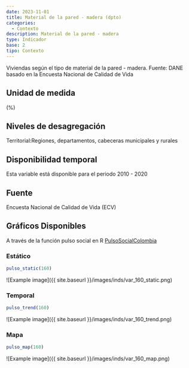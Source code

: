 ```yaml
---
date: 2023-11-01
title: Material de la pared - madera (dpto)
categories:
  - Contexto
description: Material de la pared - madera
type: Indicador
base: 2
tipo: Contexto
--- 
```


Viviendas según el tipo de material de la pared - madera.
Fuente: DANE basado en la Encuesta Nacional de Calidad de Vida

## Unidad de medida
(%)

## Niveles de desagregación
Territorial:Regiones, departamentos, cabeceras municipales y rurales

## Disponibilidad temporal
Esta variable está disponible para el periodo 2010 - 2020

## Fuente
Encuesta Nacional de Calidad de Vida (ECV)

## Gráficos Disponibles

A través de la función pulso social en R [PulsoSocialColombia](https://github.com/pulsosocialcolombia/PulsoSocialColombia)

### Estático

``` R
pulso_static(160)
```

![Example image]({{ site.baseurl }}/images/inds/var_160_static.png)

### Temporal

``` R
pulso_trend(160)
```

![Example image]({{ site.baseurl }}/images/inds/var_160_trend.png)

### Mapa

``` R
pulso_map(160)
```

![Example image]({{ site.baseurl }}/images/inds/var_160_map.png)